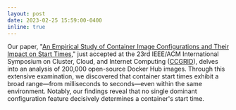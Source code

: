 ```yaml
---
layout: post
date: 2023-02-25 15:59:00-0400
inline: true
---
```


Our paper, "[An Empirical Study of Container Image Configurations and Their Impact on Start Times](https://ieeexplore.ieee.org/document/10171550)," just accepted at the 23rd IEEE/ACM International Symposium on Cluster, Cloud, and Internet Computing ([CCGRID](https://ccgrid2023.iisc.ac.in)), delves into an analysis of 200,000 open-source Docker Hub images. Through this extensive examination, we discovered that container start times exhibit a broad range—from milliseconds to seconds—even within the same environment. Notably, our findings reveal that no single dominant configuration feature decisively determines a container's start time.
